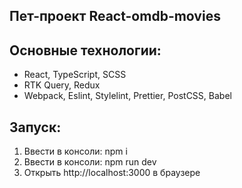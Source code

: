 ## Пет-проект React-omdb-movies

## Основные технологии:

- React, TypeScript, SCSS
- RTK Query, Redux
- Webpack, Eslint, Stylelint, Prettier, PostCSS, Babel

## Запуск:

1. Ввести в консоли: npm i
2. Ввести в консоли: npm run dev
3. Открыть http://localhost:3000 в браузере
